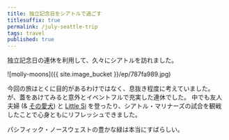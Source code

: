 ```yaml
---
title: 独立記念日をシアトルで過ごす
titlesuffix: true
permalink: /july-seattle-trip
tags: travel
published: true
---
```


独立記念日の連休を利用して、久々にシアトルを訪れました。

![molly-moons]({{ site.image_bucket }}/ep/787fa989.jpg)

今回の旅はとくに目的があるわけではなく、息抜き程度に考えていました。
が、蓋をあけてみると意外とイベントフルで充実した連休でした。
中でも友人夫婦 (& [その愛犬](https://www.instagram.com/tenley_inseattle/)) と [Little Si](https://www.wta.org/go-hiking/hikes/little-si) を登ったり、シアトル・マリナーズの試合を観戦したことで心身ともにリフレッシュできました。

パシフィック・ノースウェストの豊かな緑は本当にすばらしい。
